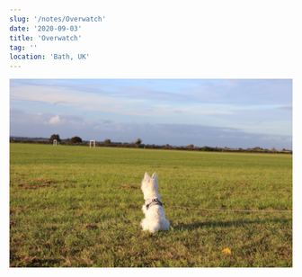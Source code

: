 ```yaml
---
slug: '/notes/Overwatch'
date: '2020-09-03'
title: 'Overwatch'
tag: ''
location: 'Bath, UK'
---
```


![Westie](./figure1.jpeg)

